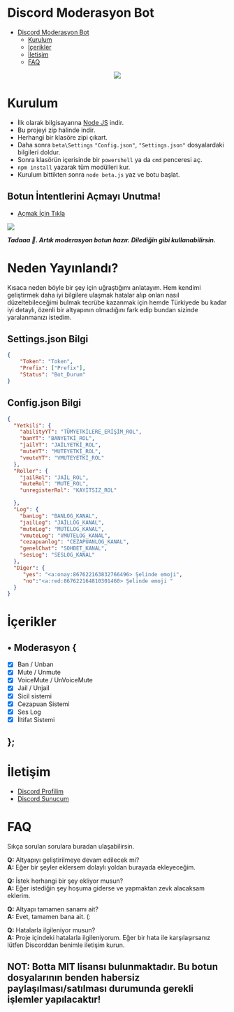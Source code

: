 # Discord Moderasyon Bot


 - [Discord Moderasyon Bot](https://github.com/beT4w/bet4Moderation)
      - [Kurulum](#kurulum)
      - [İçerikler](#İçerikler)
      - [İletişim](#İletişim)
      - [FAQ](#faq)

<div align="center">
   <a href="https://github.com/BetaWile">
      <img src="https://betaaa.has-a-hot.mom/55orRHk8J.gif">
   </a>
</div>

# Kurulum
* İlk olarak bilgisayarına [Node JS](https://nodejs.org/en/) indir.
* Bu projeyi zip halinde indir.
* Herhangi bir klasöre zipi çıkart.
* Daha sonra `beta\Settings` `"Config.json"`, `"Settings.json"` dosyalardaki bilgileri doldur.
* Sonra klasörün içerisinde bir `powershell` ya da `cmd` penceresi aç.
* ```npm install``` yazarak tüm modülleri kur.
* Kurulum bittikten sonra ```node beta.js``` yaz ve botu başlat.


## Botun İntentlerini Açmayı Unutma!
* [Açmak İçin Tıkla](https://discord.com/developers/applications)
<img src="https://cdn.discordapp.com/attachments/818953120452575322/851116463166849054/3P4KKB.png"/>

***Tadaaa 🎉. Artık moderasyon botun hazır. Dilediğin gibi kullanabilirsin.***


# Neden Yayınlandı?
 Kısaca neden böyle bir şey için uğraştığımı anlatayım. Hem kendimi geliştirmek daha iyi bilgilere ulaşmak hatalar alıp onları nasıl düzeltebileceğimi bulmak tecrübe kazanmak için hemde Türkiyede bu kadar iyi detaylı, özenli bir altyapının olmadığını fark edip bundan sizinde yaralanmanızı istedim.



## Settings.json Bilgi

```json
{
    "Token": "Token",
    "Prefix": ["Prefix"],
    "Status": "Bot_Durum"
}
```
## Config.json Bilgi
```json
{
  "Yetkili": {
    "abilityYT": "TÜMYETKİLERE_ERİŞİM_ROL",
    "banYT": "BANYETKİ_ROL",
    "jailYT": "JAİLYETKİ_ROL",
    "muteYT": "MUTEYETKİ_ROL",
    "vmuteYT": "VMUTEYETKİ_ROL"
  },
  "Roller": {
    "jailRol": "JAİL_ROL",
    "muteRol": "MUTE_ROL",
    "unregisterRol": "KAYITSIZ_ROL"

  },
  "Log": {
    "banLog": "BANLOG_KANAL",
    "jailLog": "JAİLLOG_KANAL",
    "muteLog": "MUTELOG_KANAL",
    "vmuteLog": "VMUTELOG_KANAL",
    "cezapuanlog": "CEZAPUANLOG_KANAL",
    "genelChat": "SOHBET_KANAL",
    "sesLog": "SESLOG_KANAL"
  },
  "Diger": {
     "yes": "<a:onay:867622163832766496> Şelinde emoji",
     "no":"<a:red:867622164810301460> Şelinde emoji "
  }
}
```


# İçerikler

## • Moderasyon {
  - [x] Ban / Unban
  - [x] Mute / Unmute
  - [x] VoiceMute / UnVoiceMute
  - [x] Jail / Unjail
  - [x] Sicil sistemi
  - [x] Cezapuan Sistemi
  - [x] Ses Log
  - [x] İltifat Sistemi
## };

# İletişim
* [Discord Profilim](https://discord.com/users/852615172673503262)
* [Discord Sunucum](https://discord.gg/58UAMVJTSH)

# FAQ
Sıkça sorulan sorulara buradan ulaşabilirsin.

**Q:** Altyapıyı geliştirilmeye devam edilecek mi?<br />
**A:** Eğer bir şeyler eklersem dolaylı yoldan burayada ekleyeceğim.

**Q:** İstek herhangi bir şey ekliyor musun?<br />
**A:** Eğer istediğin şey hoşuma giderse ve yapmaktan zevk alacaksam eklerim.

**Q:** Altyapı tamamen sanamı ait?<br />
**A:** Evet, tamamen bana ait. (:

**Q:** Hatalarla ilgileniyor musun?<br />
**A:** Proje içindeki hatalarla ilgileniyorum. Eğer bir hata ile karşılaşırsanız lütfen Discorddan benimle iletişim kurun. 


## NOT: Botta MIT lisansı bulunmaktadır. Bu botun dosyalarının benden habersiz paylaşılması/satılması durumunda gerekli işlemler yapılacaktır!
